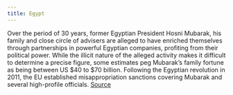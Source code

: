 ```yaml
---
title: Egypt
---
```

Over the period of 30 years, former Egyptian President Hosni Mubarak, his family
and close circle of advisers are alleged to have enriched themselves through partnerships in
powerful Egyptian companies, profiting from their political power. While the illicit nature of the alleged activity makes it
difficult to determine a precise figure, some estimates peg Mubarak’s family
fortune as being between US $40 to $70 billion. Following the Egyptian revolution in 2011, the EU established misappropriation sanctions covering Mubarak and several high-profile officials. [Source](https://money.usnews.com/money/blogs/flowchart/2011/02/11/how-hosni-mubarak-got-filthy-rich)
